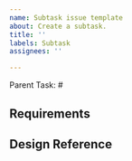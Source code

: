 ```yaml
---
name: Subtask issue template
about: Create a subtask.
title: ''
labels: Subtask
assignees: ''

---
```


Parent Task: #

## Requirements

## Design Reference
